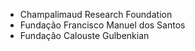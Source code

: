 + Champalimaud Research Foundation
+ Fundação Francisco Manuel dos Santos
+ Fundação Calouste Gulbenkian